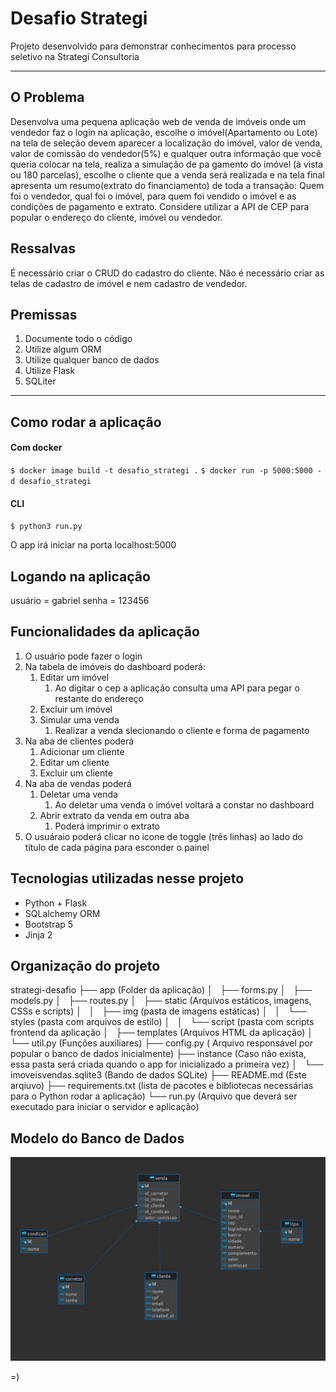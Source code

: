 # Desafio Strategi

Projeto desenvolvido para demonstrar conhecimentos para processo seletivo na Strategi Consultoria
***
## O Problema
Desenvolva uma pequena aplicação web de venda de imóveis onde um vendedor faz o login na aplicação, escolhe o imóvel(Apartamento ou Lote) na tela de seleção devem aparecer a localização do imóvel, valor de venda, valor de comissão do vendedor(5%) e qualquer outra informação que você queria colocar na tela, realiza a simulação de pa	gamento do imóvel (à vista ou 180 parcelas), escolhe o cliente que a venda será realizada e na tela final apresenta um resumo(extrato do financiamento) de toda a transação: Quem foi o vendedor, qual foi o imóvel, para quem foi vendido o imóvel e as condições de pagamento e extrato. Considere utilizar a API de CEP para popular o endereço do cliente, imóvel ou vendedor.

## Ressalvas
É necessário criar o CRUD do cadastro do cliente. Não é necessário criar as telas de cadastro de imóvel e nem cadastro de vendedor.

## Premissas
1. Documente todo o código
2. Utilize algum ORM
3. Utilize qualquer banco de dados
4. Utilize Flask
5. SQLiter
***
## Como rodar a aplicação
#### Com docker
`$ docker image build -t desafio_strategi .`
`$ docker run -p 5000:5000 -d desafio_strategi`
#### CLI
`$ python3 run.py`

O app irá iniciar na porta localhost:5000

## Logando na aplicação
usuário = gabriel
senha = 123456

## Funcionalidades da aplicação
1. O usuário pode fazer o login
2. Na tabela de imóveis do dashboard poderá:
   1. Editar um imóvel
      1. Ao digitar o cep a aplicação consulta uma API para pegar o restante do endereço
   2. Excluir um imóvel
   3. Simular uma venda
      1. Realizar a venda slecionando o cliente e forma de pagamento
3. Na aba de clientes poderá
   1. Adicionar um cliente
   2. Editar um cliente
   3. Excluir um cliente
4. Na aba de vendas  poderá
   1. Deletar uma venda
      1. Ao deletar uma venda o imóvel voltará a constar no dashboard
   2. Abrir extrato da venda em outra aba
      1. Poderá imprimir o extrato
5. O usuáraio poderá clicar no icone de toggle (três linhas) ao lado do título de cada página para esconder o painel
      

## Tecnologias utilizadas nesse projeto
- Python + Flask
- SQLalchemy ORM
- Bootstrap 5
- Jinja 2

## Organização do projeto
strategi-desafio 
├── app (Folder da aplicação)
│   ├── forms.py
│   ├── models.py
│   ├── routes.py
│   ├── static (Arquivos estáticos, imagens, CSSs e scripts)
│   │   ├── img (pasta de imagens estáticas)
│   │   └── styles (pasta com arquivos de estilo)
│   │   └── script (pasta com scripts frontend da aplicação
│   ├── templates (Arquivos HTML da aplicação)
│   └── util.py (Funções auxiliares)
├── config.py ( Arquivo responsável por popular o banco de dados inicialmente)
├── instance (Caso não exista, essa pasta será criada quando o app for inicializado a primeira vez)
│   └── imoveisvendas.sqlite3 (Bando de dados SQLite)
├── README.md (Este arqiuvo)
├── requirements.txt (lista de pacotes e bibliotecas necessárias para o Python rodar a aplicação)
└── run.py (Arquivo que deverá ser executado para iniciar o servidor e aplicação)


## Modelo do Banco de Dados
![My Image](readme_images/modelo_banco.png)

=)
